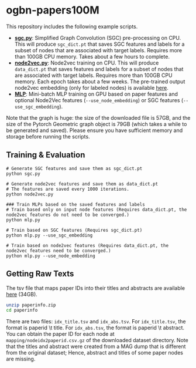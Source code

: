 # ogbn-papers100M

This repository includes the following example scripts.

* **[sgc.py](https://github.com/snap-stanford/ogb/blob/master/examples/nodeproppred/papers100M/sgc.py)**: Simplified Graph Convolution (SGC) pre-processing on CPU. This will produce `sgc_dict.pt` that saves SGC features and labels for a subset of nodes that are associated with target labels. Requires more than 100GB CPU memory. Takes about a few hours to complete.
* **[node2vec.py](https://github.com/snap-stanford/ogb/blob/master/examples/nodeproppred/papers100M/node2vec.py)**: Node2vec training on CPU. This will produce `data_dict.pt` that saves features and labels for a subset of nodes that are associated with target labels. Requires more than 100GB CPU memory. Each epoch takes about a few weeks. The pre-trained output node2vec embedding (only for labeled nodes) is available [here](https://snap.stanford.edu/ogb/data/misc/ogbn_papers100M/data_dict.pt).
* **[MLP](https://github.com/snap-stanford/ogb/blob/master/examples/nodeproppred/papers100M/mlp.py)**: Mini-batch MLP training on GPU based on paper features and optional Node2Vec features (`--use_node_embedding`) or SGC features (`--use_sgc_embedding`).

Note that the graph is huge: the size of the downloaded file is 57GB, and the size of the Pytorch Geometric graph object is 79GB (which takes a while to be generated and saved).
Please ensure you have sufficient memory and storage before running the scripts.


## Training & Evaluation

```
# Generate SGC features and save them as sgc_dict.pt
python sgc.py

# Generate node2vec features and save them as data_dict.pt
# The features are saved every 1000 iterations.
python node2vec.py

### Train MLPs based on the saved features and labels
# Train based only on input node features (Requires data_dict.pt, the node2vec features do not need to be converged.)
python mlp.py

# Train based on SGC features (Requires sgc_dict.pt)
python mlp.py --use_sgc_embedding

# Train based on node2vec features (Requires data_dict.pt, the node2vec features need to be converged.)
python mlp.py --use_node_embedding
```

## Getting Raw Texts

The tsv file that maps paper IDs into their titles and abstracts are available [here](https://snap.stanford.edu/ogb/data/misc/ogbn_papers100M/paperinfo.zip) (34GB).
```bash
unzip paperinfo.zip
cd paperinfo
```

There are two files: `idx_title.tsv` and `idx_abs.tsv`. For `idx_title.tsv`, the format is paperid \t title. For `idx_abs.tsv`, the format is paperid \t abstract.
You can obtain the paper ID for each node at `mapping/nodeidx2paperid.csv.gz` of the downloaded dataset directory.
Note that the titles and abstract were created from a MAG dump that is different from the original dataset; Hence, abstract and titles of some paper nodes are missing.
